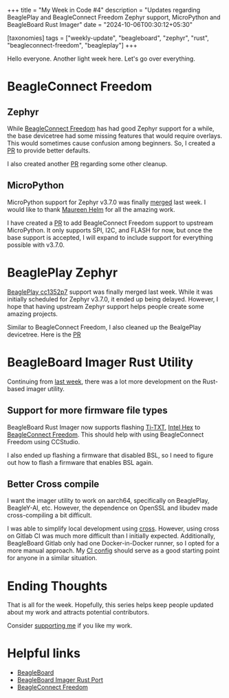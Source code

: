 +++
title = "My Week in Code #4"
description = "Updates regarding BeaglePlay and BeagleConnect Freedom Zephyr support, MicroPython and BeagleBoard Rust Imager"
date = "2024-10-06T00:30:12+05:30"

[taxonomies]
tags = ["weekly-update", "beagleboard", "zephyr", "rust", "beagleconnect-freedom", "beagleplay"]
+++

Hello everyone. Another light week here. Let's go over everything.

# BeagleConnect Freedom

## Zephyr

While [BeagleConnect Freedom](https://www.beagleboard.org/boards/beagleconnect-freedom) has had good Zephyr support for a while, the base devicetree had some missing features that would require overlays. This would sometimes cause confusion among beginners. So, I created a [PR](https://github.com/zephyrproject-rtos/zephyr/pull/78667) to provide better defaults.

I also created another [PR](https://github.com/zephyrproject-rtos/zephyr/pull/79407) regarding some other cleanup.

## MicroPython

MicroPython support for Zephyr v3.7.0 was finally [merged](https://github.com/micropython/micropython/pull/9335) last week. I would like to thank [Maureen Helm](https://github.com/MaureenHelm) for all the amazing work.

I have created a [PR](https://github.com/micropython/micropython/pull/15959) to add BeagleConnect Freedom support to upstream MicroPython. It only supports SPI, I2C, and FLASH for now, but once the base support is accepted, I will expand to include support for everything possible with v3.7.0.

# BeaglePlay Zephyr

[BeaglePlay cc1352p7](https://docs.zephyrproject.org/latest/boards/beagle/beagleplay/doc/beagleplay_cc1352p7.html) support was finally merged last week. While it was initially scheduled for Zephyr v3.7.0, it ended up being delayed. However, I hope that having upstream Zephyr support helps people create some amazing projects.

Similar to BeagleConnect Freedom, I also cleaned up the BealgePlay devicetree. Here is the [PR](https://github.com/zephyrproject-rtos/zephyr/pull/79405)

# BeagleBoard Imager Rust Utility

Continuing from [last week](@/blog/post34.md), there was a lot more development on the Rust-based imager utility.

## Support for more firmware file types

BeagleBoard Rust Imager now supports flashing [Ti-TXT](https://downloads.ti.com/docs/esd/SPRUI03/ti-txt-hex-format-ti-txt-option-stdz0795656.html), [Intel Hex](https://www.intel.com/content/www/us/en/programmable/quartushelp/17.0/reference/glossary/def_hexfile.htm) to [BeagleConnect Freedom](https://www.beagleboard.org/boards/beagleconnect-freedom). This should help with using BeagleConnect Freedom using CCStudio.

I also ended up flashing a firmware that disabled BSL, so I need to figure out how to flash a firmware that enables BSL again.

## Better Cross compile

I want the imager utility to work on aarch64, specifically on BeaglePlay, BeagleY-AI, etc. However, the dependence on OpenSSL and libudev made cross-compiling a bit difficult. 

I was able to simplify local development using [cross](https://github.com/cross-rs/cross). However, using cross on Gitlab CI was much more difficult than I initially expected. Additionally, BeagleBoard Gitlab only had one Docker-in-Docker runner, so I opted for a more manual approach. My [CI config](https://openbeagle.org/ayush1325/bb-imager-rs/-/blob/main/.gitlab-ci.yml?ref_type=heads) should serve as a good starting point for anyone in a similar situation.

# Ending Thoughts

That is all for the week. Hopefully, this series helps keep people updated about my work and attracts potential contributors.

Consider [supporting me](@/pages/about.md) if you like my work.

# Helpful links
- [BeagleBoard](https://www.beagleboard.org/)
- [BeagleBoard Imager Rust Port](https://openbeagle.org/ayush1325/bb-imager-rs)
- [BeagleConnect Freedom](https://www.beagleboard.org/boards/beagleconnect-freedom)
